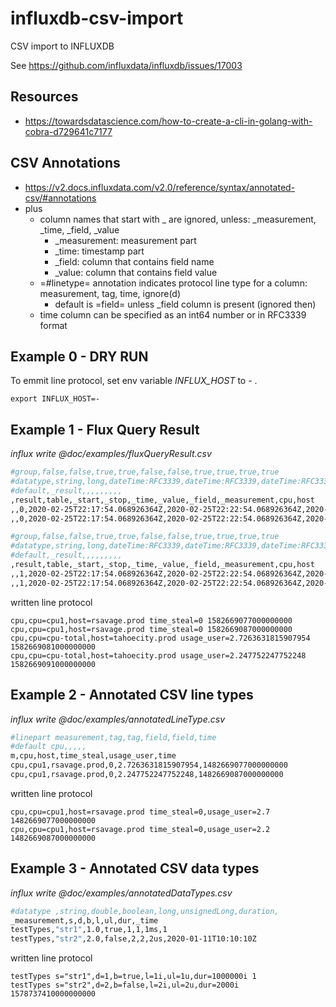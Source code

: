 # influxdb-csv-import
CSV import to INFLUXDB

See https://github.com/influxdata/influxdb/issues/17003

## Resources
* https://towardsdatascience.com/how-to-create-a-cli-in-golang-with-cobra-d729641c7177

## CSV Annotations
* https://v2.docs.influxdata.com/v2.0/reference/syntax/annotated-csv/#annotations
* plus 
   * column names that start with _ are ignored, unless: _measurement, _time, _field, _value
      * _measurement:  measurement part
      * _time: timestamp part
      * _field: column that contains field name
      * _value: column that contains field value
   * =#linetype= annotation indicates protocol line type for a column: measurement, tag, time, ignore(d)
      * default is =field= unless _field column is present (ignored then)
   * time column can be specified as an int64 number or in RFC3339 format

## Example 0 - DRY RUN
To emmit line protocol, set env variable _INFLUX_HOST_ to _-_ .

```
export INFLUX_HOST=-
```

## Example 1 - Flux Query Result
*influx write @doc/examples/fluxQueryResult.csv*

```bash
#group,false,false,true,true,false,false,true,true,true,true
#datatype,string,long,dateTime:RFC3339,dateTime:RFC3339,dateTime:RFC3339,double,string,string,string,string
#default,_result,,,,,,,,,
,result,table,_start,_stop,_time,_value,_field,_measurement,cpu,host
,,0,2020-02-25T22:17:54.068926364Z,2020-02-25T22:22:54.068926364Z,2020-02-25T22:17:57Z,0,time_steal,cpu,cpu1,rsavage.prod
,,0,2020-02-25T22:17:54.068926364Z,2020-02-25T22:22:54.068926364Z,2020-02-25T22:18:07Z,0,time_steal,cpu,cpu1,rsavage.prod

#group,false,false,true,true,false,false,true,true,true,true
#datatype,string,long,dateTime:RFC3339,dateTime:RFC3339,dateTime:RFC3339,double,string,string,string,string
#default,_result,,,,,,,,,
,result,table,_start,_stop,_time,_value,_field,_measurement,cpu,host
,,1,2020-02-25T22:17:54.068926364Z,2020-02-25T22:22:54.068926364Z,2020-02-25T22:18:01Z,2.7263631815907954,usage_user,cpu,cpu-total,tahoecity.prod
,,1,2020-02-25T22:17:54.068926364Z,2020-02-25T22:22:54.068926364Z,2020-02-25T22:18:11Z,2.247752247752248,usage_user,cpu,cpu-total,tahoecity.prod
```
written line protocol
```
cpu,cpu=cpu1,host=rsavage.prod time_steal=0 1582669077000000000
cpu,cpu=cpu1,host=rsavage.prod time_steal=0 1582669087000000000
cpu,cpu=cpu-total,host=tahoecity.prod usage_user=2.7263631815907954 1582669081000000000
cpu,cpu=cpu-total,host=tahoecity.prod usage_user=2.247752247752248 1582669091000000000
```
## Example 2 - Annotated CSV line types
*influx write @doc/examples/annotatedLineType.csv*

```bash
#linepart measurement,tag,tag,field,field,time
#default cpu,,,,,
m,cpu,host,time_steal,usage_user,time
cpu,cpu1,rsavage.prod,0,2.7263631815907954,1482669077000000000
cpu,cpu1,rsavage.prod,0,2.247752247752248,1482669087000000000

```

written line protocol
```
cpu,cpu=cpu1,host=rsavage.prod time_steal=0,usage_user=2.7 1482669077000000000
cpu,cpu=cpu1,host=rsavage.prod time_steal=0,usage_user=2.2 1482669087000000000
```

## Example 3 - Annotated CSV data types
*influx write @doc/examples/annotatedDataTypes.csv*

```bash
#datatype ,string,double,boolean,long,unsignedLong,duration,
_measurement,s,d,b,l,ul,dur,_time
testTypes,"str1",1.0,true,1,1,1ms,1
testTypes,"str2",2.0,false,2,2,2us,2020-01-11T10:10:10Z
```

written line protocol
```
testTypes s="str1",d=1,b=true,l=1i,ul=1u,dur=1000000i 1
testTypes s="str2",d=2,b=false,l=2i,ul=2u,dur=2000i 1578737410000000000
```
